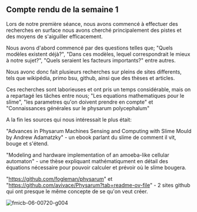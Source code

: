 ## Compte rendu de la semaine 1 ##

Lors de notre première séance, nous avons commencé à effectuer des recherches en surface nous avons cherché principalement des pistes et des moyens de s'aiguiller efficacement. 

Nous avons d'abord commencé par des questions telles que; "Quels modèles existent déjà?", "Dans ces modèles, lequel correspondrait le mieux à notre sujet?", "Quels seraient les facteurs importants?" entre autres.

Nous avonc donc fait plusieurs recherches sur pleins de sites differents, tels que wikipédia, primo bsu, github, ainsi que des thèses et articles.

Ces recherches sont laborieuses et ont pris un temps considérable, mais on a repartagé les tâches entre nous; "Les equations mathematiques pour le slime", "les parametres qu'on doivent prendre en compte" et "Connaissances générales sur le physarum polycephalum"


A la fin les sources qui nous intéressait le plus était:

"Advances in Physarum Machines Sensing and Computing with Slime Mould by Andrew Adamatzky" - un ebook parlant du slime de comment il vit, bouge et s'étend.

"Modeling and hardware implementation of an amoeba-like cellular automaton" - une thèse expliquant mathématiqument en détail des équations nécessaire pour pouvoir calculer et prévoir où le slime bougera.

"https://github.com/fogleman/physarum" et "https://github.com/avivace/Physarum?tab=readme-ov-file" - 2 sites github qui ont presque le même concepte de se qu'on veut créer.





![fmicb-06-00720-g004](https://github.com/are-dynamic-2024-g4/croissance-du-blob/assets/160231182/63d695d8-d6db-4908-b45f-97445c532f65)


